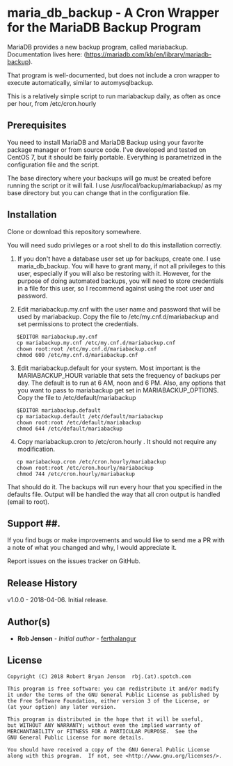 # maria_db_backup - A Cron Wrapper for the MariaDB Backup Program #

MariaDB provides a new backup program, called
mariabackup. Documentation lives here:
(https://mariadb.com/kb/en/library/mariadb-backup).

That program is well-documented, but does not include a cron wrapper to
execute automatically, similar to automysqlbackup. 

This is a relatively simple script to run mariabackup daily, as often
as once per hour, from /etc/cron.hourly

## Prerequisites ##

You need to install MariaDB and MariaDB Backup using your favorite
package manager or from source code. I've developed and tested on
CentOS 7, but it should be fairly portable. Everything is parametrized
in the configuration file and the script.

The base directory where your backups will go must be created before
running the script or it will fail. I use
/usr/local/backup/mariabackup/ as my base directory but you can change
that in the configuration file.

## Installation ##

Clone or download this repository somewhere.

You will need sudo privileges or a root shell to do this installation
correctly.

1. If you don't have a database user set up for backups, create one. I
use maria_db_backup. You will have to grant many, if not all
privileges to this user, especially if you will also be restoring with
it. However, for the purpose of doing automated backups, you will need
to store credentials in a file for this user, so I recommend against
using the root user and password.

2. Edit mariabackup.my.cnf with the user name and password that will
be used by mariabackup. Copy the file to /etc/my.cnf.d/mariabackup and
set permissions to protect the credentials.

```
   $EDITOR mariabackup.my.cnf
   cp mariabackup.my.cnf /etc/my.cnf.d/mariabackup.cnf
   chown root:root /etc/my.cnf.d/mariabackup.cnf
   chmod 600 /etc/my.cnf.d/mariabackup.cnf
```

3. Edit mariabackup.default for your system. Most important is
the MARIABACKUP_HOUR variable that sets the frequency of backups per
day. The default is to run at 6 AM, noon and 6 PM.
Also, any options that you want to pass to mariabackup get set in
MARIABACKUP_OPTIONS. Copy the file to /etc/default/mariabackup
```
   $EDITOR mariabackup.default
   cp mariabackup.default /etc/default/mariabackup
   chown root:root /etc/default/mariabackup
   chmod 644 /etc/default/mariabackup
```

4. Copy mariabackup.cron to /etc/cron.hourly . It should not require
any modification.
```
   cp mariabackup.cron /etc/cron.hourly/mariabackup
   chown root:root /etc/cron.hourly/mariabackup
   chmod 744 /etc/cron.hourly/mariabackup
```

That should do it. The backups will run every hour that you specified
in the defaults file. Output will be handled the way that all cron
output is handled (email to root).


## Support ##.

If you find bugs or make improvements and would like to send me a PR
with a note of what you changed and why, I would appreciate it. 

Report issues on the issues tracker on GitHub.

## Release History ##
v1.0.0 - 2018-04-06. Initial release.

## Author(s) ##

* **Rob Jenson** - *Initial author* -
    [ferthalangur](https://github.com/ferthalangur)

## License ##
    Copyright (C) 2018 Robert Bryan Jenson  rbj.(at).spotch.com

    This program is free software: you can redistribute it and/or modify
    it under the terms of the GNU General Public License as published by
    the Free Software Foundation, either version 3 of the License, or
    (at your option) any later version.

    This program is distributed in the hope that it will be useful,
    but WITHOUT ANY WARRANTY; without even the implied warranty of
    MERCHANTABILITY or FITNESS FOR A PARTICULAR PURPOSE.  See the
    GNU General Public License for more details.

    You should have received a copy of the GNU General Public License
    along with this program.  If not, see <http://www.gnu.org/licenses/>.
